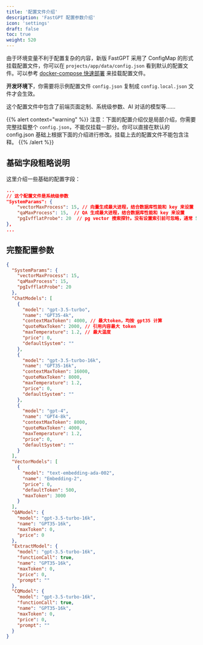 ```yaml
---
title: '配置文件介绍'
description: 'FastGPT 配置参数介绍'
icon: 'settings'
draft: false
toc: true
weight: 520
---
```


由于环境变量不利于配置复杂的内容，新版 FastGPT 采用了 ConfigMap 的形式挂载配置文件，你可以在 `projects/app/data/config.json` 看到默认的配置文件。可以参考 [docker-compose 快速部署](/docs/installation/docker/) 来挂载配置文件。

**开发环境下**，你需要将示例配置文件 `config.json` 复制成 `config.local.json` 文件才会生效。

这个配置文件中包含了前端页面定制、系统级参数、AI 对话的模型等……

{{% alert context="warning" %}}
注意：下面的配置介绍仅是局部介绍，你需要完整挂载整个 `config.json`，不能仅挂载一部分。你可以直接在默认的 config.json 基础上根据下面的介绍进行修改。挂载上去的配置文件不能包含注释。
{{% /alert %}}

## 基础字段粗略说明

这里介绍一些基础的配置字段：

```json
...
// 这个配置文件是系统级参数
"SystemParams": {
    "vectorMaxProcess": 15, // 向量生成最大进程，结合数据库性能和 key 来设置
    "qaMaxProcess": 15,  // QA 生成最大进程，结合数据库性能和 key 来设置
    "pgIvfflatProbe": 20  // pg vector 搜索探针。没有设置索引前可忽略，通常 50w 组以上才需要设置。
},
...
```

## 完整配置参数

```json
{
  "SystemParams": {
    "vectorMaxProcess": 15,
    "qaMaxProcess": 15,
    "pgIvfflatProbe": 20
  },
  "ChatModels": [
    {
      "model": "gpt-3.5-turbo",
      "name": "GPT35-4k",
      "contextMaxToken": 4000, // 最大token，均按 gpt35 计算
      "quoteMaxToken": 2000, // 引用内容最大 token
      "maxTemperature": 1.2, // 最大温度
      "price": 0,
      "defaultSystem": ""
    },
    {
      "model": "gpt-3.5-turbo-16k",
      "name": "GPT35-16k",
      "contextMaxToken": 16000,
      "quoteMaxToken": 8000,
      "maxTemperature": 1.2,
      "price": 0,
      "defaultSystem": ""
    },
    {
      "model": "gpt-4",
      "name": "GPT4-8k",
      "contextMaxToken": 8000,
      "quoteMaxToken": 4000,
      "maxTemperature": 1.2,
      "price": 0,
      "defaultSystem": ""
    }
  ],
  "VectorModels": [
    {
      "model": "text-embedding-ada-002",
      "name": "Embedding-2",
      "price": 0,
      "defaultToken": 500,
      "maxToken": 3000
    }
  ],
  "QAModel": {
    "model": "gpt-3.5-turbo-16k",
    "name": "GPT35-16k",
    "maxToken": 0,
    "price": 0
  },
  "ExtractModel": {
    "model": "gpt-3.5-turbo-16k",
    "functionCall": true,
    "name": "GPT35-16k",
    "maxToken": 0,
    "price": 0,
    "prompt": ""
  },
  "CQModel": {
    "model": "gpt-3.5-turbo-16k",
    "functionCall": true,
    "name": "GPT35-16k",
    "maxToken": 0,
    "price": 0,
    "prompt": ""
  }
}
```
